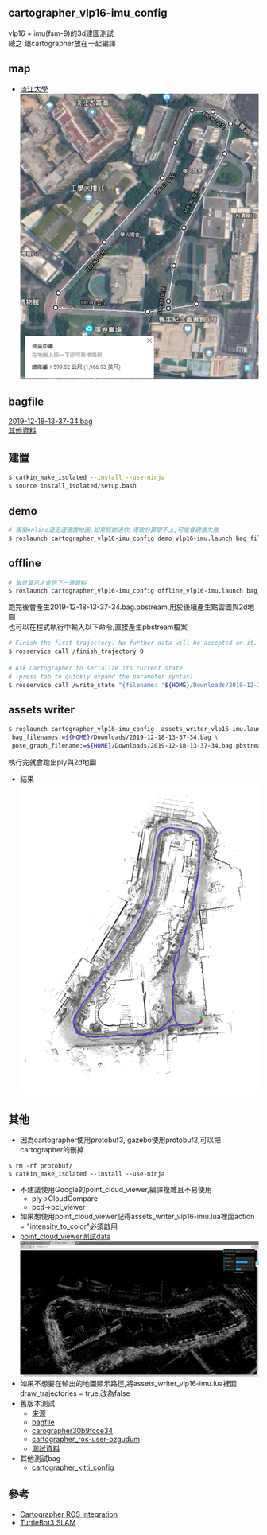 ## cartographer_vlp16-imu_config
  vlp16 + imu(fsm-9)的3d建圖測試  
  總之 跟cartographer放在一起編譯  
## map
  * [淡江大學](https://www.google.com.tw/maps/@25.1752379,121.4520693,307a,35y,38.72h,0.56t/data=!3m1!1e3?hl=zh-TW&authuser=0)  
  ![tku](img/tku.jpg)
## bagfile
  [2019-12-18-13-37-34.bag](https://drive.google.com/open?id=1YJY3EXCXTad67RsgrSPB3GPyhsPsDDoH)  
  [其他資料](https://drive.google.com/open?id=1uZAqH_6JQV0LuT0MIumaLouNN_BezRu7)

## 建置
```bash
$ catkin_make_isolated --install --use-ninja
$ source install_isolated/setup.bash
```
## demo
```bash
# 模擬online邊走邊建置地圖,如果移動過快,導致計算跟不上,可能會建置失敗
$ roslaunch cartographer_vlp16-imu_config demo_vlp16-imu.launch bag_filenames:=${HOME}/Downloads/2019-12-18-13-37-34.bag
```
## offline
```bash
# 當計算完才會跑下一筆資料
$ roslaunch cartographer_vlp16-imu_config offline_vlp16-imu.launch bag_filenames:=${HOME}/Downloads/2019-12-18-13-37-34.bag
```
  跑完後會產生2019-12-18-13-37-34.bag.pbstream,用於後續產生點雲圖與2d地圖  
  也可以在程式執行中輸入以下命令,直接產生pbstream檔案

```bash
# Finish the first trajectory. No further data will be accepted on it.
$ rosservice call /finish_trajectory 0

# Ask Cartographer to serialize its current state.
# (press tab to quickly expand the parameter syntax)
$ rosservice call /write_state "{filename: '${HOME}/Downloads/2019-12-18-13-37-34.bag.pbstream', include_unfinished_submaps: 'true'}"
  ```
## assets writer

```bash
$ roslaunch cartographer_vlp16-imu_config  assets_writer_vlp16-imu.launch \
 bag_filenames:=${HOME}/Downloads/2019-12-18-13-37-34.bag \
 pose_graph_filename:=${HOME}/Downloads/2019-12-18-13-37-34.bag.pbstream
```
  執行完就會跑出ply與2d地圖
  * 結果
  ![result](img/result.png)
## 其他
  * 因為cartographer使用protobuf3, gazebo使用protobuf2,可以把cartographer的刪掉

```
$ rm -rf protobuf/
$ catkin_make_isolated --install --use-ninja
```
  * 不建議使用Google的point_cloud_viewer,編譯複雜且不易使用
    * ply->CloudCompare
    * pcd->pcl_viewer
  * 如果想使用point_cloud_viewer記得assets_writer_vlp16-imu.lua裡面action = "intensity_to_color"必須啟用
  * [point_cloud_viewer測試data](https://drive.google.com/open?id=1C0t5CvQe9_vkzOr6VeUNSCrNQ6zvogUT)
  ![point_cloud_viewer](img/point_cloud_viewer.png)
  * 如果不想要在輸出的地圖顯示路徑,將assets_writer_vlp16-imu.lua裡面draw_trajectories = true,改為false
  * 舊版本測試
    * [來源](https://github.com/googlecartographer/cartographer_ros/issues/259)
    * [bagfile](https://drive.google.com/file/d/0B1k3ck5GxxM7V1pwNmVUUUFudE0/view)
    * [carographer30b9fcce34](https://github.com/googlecartographer/cartographer/tree/30b9fcce349aef816b5b484a0b5ba112760e68f4?fbclid=IwAR27WOYDcVBAV_wKSnVrm6Wlc-DlaeLEFiygiRHeRmaowcGJcMvqI6uXHoE)
    * [cartographer_ros-user-ozgudum](https://github.com/SirVer/cartographer_ros/tree/user/ozgudum?fbclid=IwAR0Q9GTmnmYkkMCB54PPudyOggNbxYQs_smBl8O808TnLFm4CFdZe-UR3OE)
    * [測試資料](https://drive.google.com/open?id=1yZdbekNmNkPBytlXquzZTz28PQBtAETj)
  * 其他測試bag
    * [cartographer_kitti_config](https://github.com/inkyusa/cartographer_kitti_config)
## 參考
  * [Cartographer ROS Integration](https://google-cartographer-ros.readthedocs.io/en/latest/)
  * [TurtleBot3 SLAM](http://emanual.robotis.com/docs/en/platform/turtlebot3/slam/)
